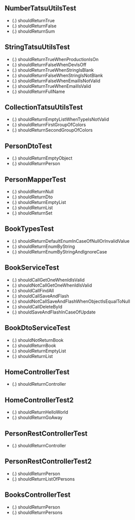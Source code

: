 ## NumberTatsuUtilsTest
- (.) shouldReturnTrue
- (.) shouldReturnFalse
- (.) shouldReturnSum

## StringTatsuUtilsTest
- (.) shouldReturnTrueWhenProductionIsOn
- (.) shouldReturnFalseWhenDevIsOff
- (.) shouldReturnTrueWhenStringIsBlank
- (.) shouldReturnFalseWhenStringIsNotBlank
- (.) shouldReturnFalseWhenEmailIsNotValid
- (.) shouldReturnTrueWhenEmailIsValid
- (.) shouldReturnFullName

## CollectionTatsuUtilsTest
- (.) shouldReturnEmptyListWhenTypeIsNotValid
- (.) shouldReturnFirstGroupOfColors
- (.) shouldReturnSecondGroupOfColors

## PersonDtoTest
- (.) shouldReturnEmptyObject
- (.) shouldReturnPerson

## PersonMapperTest
- (.) shouldReturnNull
- (.) shouldReturnDto
- (.) shouldReturnEmptyList
- (.) shouldReturnList
- (.) shouldReturnSet

## BookTypesTest
- (.) shouldReturnDefaultEnumInCaseOfNullOrInvalidValue
- (.) shouldReturnEnumByString
- (.) shouldReturnEnumByStringAndIgnoreCase

## BookServiceTest
- (.) shouldCallGetOneWhenIdIsValid
- (.) shouldNotCallGetOneWhenIdIsValid
- (.) shouldCallFindAll
- (.) shouldCallSaveAndFlash
- (.) shouldNotCallSaveAndFlashWhenObjectIsEqualToNull
- (.) shouldCallDeleteById
- (.) shouldSaveAndFlashInCaseOfUpdate

## BookDtoServiceTest
- (.) shouldNotReturnBook
- (.) shouldReturnBook
- (.) shouldReturnEmptyList
- (.) shouldReturnList

## HomeControllerTest
- (.) shouldReturnController

## HomeControllerTest2
- (.) shouldReturnHelloWorld
- (.) shouldReturnGoAway

## PersonRestControllerTest
- (.) shouldReturnController

## PersonRestControllerTest2
- (.) shouldReturnPerson
- (.) shouldReturnListOfPersons

## BooksControllerTest
- (.) shouldReturnPerson
- (.) shouldReturnPersons
